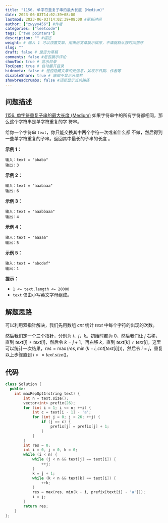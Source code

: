 ```yaml
---
title: "1156. 单字符重复子串的最大长度 (Medium)"
date: 2023-06-03T14:02:39+08:00
lastmod: 2023-06-03T14:02:39+08:00 #更新时间
author: ["zwyyy456"] #作者
categories: ["leetcode"]
tags: ["two pointers"]
description: "" #描述
weight: # 输入 1 可以顶置文章，用来给文章展示排序，不填就默认按时间排序
slug: ""
draft: false # 是否为草稿
comments: false #是否展示评论
showToc: true # 显示目录
TocOpen: true # 自动展开目录
hidemeta: false # 是否隐藏文章的元信息，如发布日期、作者等
disableShare: true # 底部不显示分享栏
showbreadcrumbs: false #顶部显示当前路径
---
```

## 问题描述
[1156. 单字符重复子串的最大长度 (Medium)](https://leetcode.cn/problems/swap-for-longest-repeated-character-substring/)
如果字符串中的所有字符都相同，那么这个字符串是单字符重复的字
符串。

给你一个字符串 `text`，你只能交换其中两个字符一次或者什么都
不做，然后得到一些单字符重复的子串。返回其中最长的子串的长度
。

**示例 1：**

```
输入：text = "ababa"
输出：3

```

**示例 2：**

```
输入：text = "aaabaaa"
输出：6

```

**示例 3：**

```
输入：text = "aaabbaaa"
输出：4

```

**示例 4：**

```
输入：text = "aaaaa"
输出：5

```

**示例 5：**

```
输入：text = "abcdef"
输出：1

```

**提示：**

- `1 <= text.length <= 20000`
- `text` 仅由小写英文字母组成。

## 解题思路
可以利用双指针解决，我们先用数组 $cnt$ 统计 $text$ 中每个字符的出现的次数。

然后我们定一个三个指针，分别为 $i$，$j$，$k$。初始时都为 $0$，然后我们让 $j$ 右移，直到 $text[j] \neq text[i]$，然后令 $k = j + 1$，再右移 $k$，直到 $text[k] \neq text[i]$，这里可以统计一次结果，$res = \max(res, \min(k - i, cnt[text[i]]))$，然后令 $i = j$，重复以上步骤直到 $i >= text.size()$。

## 代码
```cpp
class Solution {
  public:
    int maxRepOpt1(string text) {
        int n = text.size();
        vector<int> prefix(26);
        for (int i = 1; i <= n; ++i) {
            int c = text[i - 1] - 'a';
            for (int j = 0; j < 26; ++j) {
                if (j == c) {
                    prefix[j] = prefix[j] + 1;
                } 
            }
        }
        int res = 0;
        int i = 0, j = 0, k = 0;
        while (i < n) {
        	while (j < n && text[j] == text[i]) {
        		++j;
        	} 
        	k = j + 1;
        	while (k < n && text[k] == text[i]) {
        		++k;
        	}
        	res = max(res, min(k - i, prefix[text[i] - 'a']));
        	i = j;
        }
        return res;
    }
};
```

